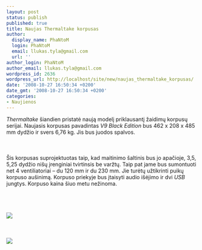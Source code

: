 ```yaml
---
layout: post
status: publish
published: true
title: Naujas Thermaltake korpusas
author:
  display_name: PhaNtoM
  login: PhaNtoM
  email: llukas.tyla@gmail.com
  url: ''
author_login: PhaNtoM
author_email: llukas.tyla@gmail.com
wordpress_id: 2636
wordpress_url: http://localhost/site/new/naujas_thermaltake_korpusas/
date: '2008-10-27 16:50:34 +0200'
date_gmt: '2008-10-27 16:50:34 +0200'
categories:
- Naujienos
---
```

<p><i>Thermaltake</i> šiandien pristatė naują modelį priklausantį žaidimų korpusų serijai. Naujasis korpusas pavadintas <i>V9 Black Edition</i> bus 462 x 208 x 485 mm dydžio ir svers 6,76 kg. Jis bus juodos spalvos.<br />
<br><br />
<br>Šis korpusas suprojektuotas taip, kad maitinimo šaltinis bus jo apačioje, 3,5, 5,25 dydžio nišų įrenginiai tvirtinsis be varžtų. Taip pat jame bus sumontuoti net 4 ventiliatoriai – du 120 mm ir du 230 mm. Jie turėtų užtikrinti puikų korpuso aušinimą. Korpuso priekyje bus įtaisyti audio išėjimo ir dvi <i>USB</i> jungtys. Korpuso kaina šiuo metu nežinoma.<br />
<br><br />
<br><br><img src="http://www.technews.lt/upl/Failai/Thermaltake_V9_Black_Edition_Front.jpg"><br><br />
<br><br><img src="http://www.technews.lt/upl/Failai/Thermaltake_V9_Black_Edition_03.jpg"><br><br />
<br><br />
<br><br />
<br></p>
